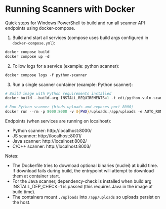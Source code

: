 # Running Scanners with Docker

Quick steps for Windows PowerShell to build and run all scanner API endpoints using docker-compose.

1. Build and start all services (compose uses build args configured in `docker-compose.yml`):

```powershell
docker compose build
docker compose up -d
```

2. Follow logs for a service (example: python scanner):

```powershell
docker compose logs -f python-scanner
```

3. Run a single scanner container (example: Python scanner):

```powershell
# Build image with Python requirements installed
docker build --build-arg INSTALL_REQUIREMENTS=1 -t edi/python-vuln-scanner:latest .

# Run Python scanner (binds uploads and exposes port 8000)
docker run --rm -p 8000:8000 -v ${PWD}/uploads:/app/uploads -e AUTO_RUN_EXTERNAL_TOOLS=0 edi/python-vuln-scanner:latest
```

Endpoints (when services are running on localhost):

- Python scanner: http://localhost:8000/
- JS scanner: http://localhost:8001/
- Java scanner: http://localhost:8002/
- C/C++ scanner: http://localhost:8003/

Notes:

- The Dockerfile tries to download optional binaries (nuclei) at build time. If download fails during build, the entrypoint will attempt to download them at container start.
- For the Java scanner, dependency-check is installed when build arg INSTALL_DEP_CHECK=1 is passed (this requires Java in the image at build time).
- The containers mount `./uploads` into `/app/uploads` so uploads persist on the host.

